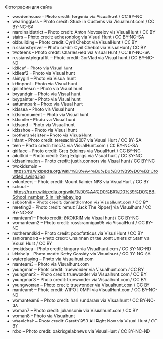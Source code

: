 Фотографии для сайта
* woodenhouse – Photo credit: fergunia via Visualhunt /  CC BY-NC
* wearingglass – Photo credit: Stuck in Customs via Visualhunt.com /  CC BY-NC-SA
* marginaldistrict – Photo credit: Anton Novoselov via VisualHunt /  CC BY
* stairs – Photo credit: achesonblog via Visual Hunt /  CC BY-NC-SA
* oldbuilding – Photo credit: Cyril Chebot via VisualHunt /  CC BY
* russiansbyriver – Photo credit: Cyril Chebot via VisualHunt /  CC BY
* twoteens – Photo credit: CharlesFred via Visual Hunt /  CC BY-NC-SA
* russianstylegraffiti – Photo credit: GorVlad via Visual hunt /  CC BY-NC-ND
* kidleaf – Photo via Visual hunt
* kidleaf2 – Photo via Visual hunt
* shinygirl – Photo via Visual hunt
* kidinpool – Photo via Visual hunt
* girlinthesun – Photo via Visual hunt
* boyandgirl – Photo via Visual hunt
* boypainter – Photo via Visual hunt
* autumnpark – Photo via Visual hunt
* kidssea – Photo via Visual hunt
* kidsmonument – Photo via Visual hunt
* kidsmile – Photo via Visual hunt
* kidsand – Photo via Visual hunt
* kidsshoe – Photo via Visual hunt
* brotherandsister – Photo via VisualHunt
* infant – Photo credit: teresachin2007 via Visual Hunt /  CC BY-SA
* teen – Photo credit: timc74 via VisualHunt.com /  CC BY-NC-SA
* girlface – Photo credit: Greg Edgings via VisualHunt /  CC BY-NC
* adultkid – Photo credit: Greg Edgings via Visual hunt /  CC BY-NC
* kidsanimation – Photo credit: justin.connors via Visual hunt /  CC BY-NC
* twokidsmain – https://ru.wikipedia.org/wiki/%D0%A4%D0%B0%D0%B9%D0%BB:Crowded_swing.jpg
* volunteers – Photo credit: Mount Rainier NPS via VisualHunt /  CC BY
* school – https://ru.m.wikipedia.org/wiki/%D0%A4%D0%B0%D0%B9%D0%BB:School_number_5_in_Ishimbay.jpg
* subbotnik – Photo credit: danielthornton via Visualhunt.com /  CC BY
* meeting2 – Photo credit: remuz [Jack The Ripper] via Visualhunt /  CC BY-NC-SA
* manteam1 – Photo credit: ØKOKRIM via Visual hunt /  CC BY-NC
* womanteam2 – Photo credit: rossbrannigan95 via VisualHunt /  CC BY-NC
* motherandkid – Photo credit: popofatticus via VisualHunt /  CC BY
* seniorandkid – Photo credit: Chairman of the Joint Chiefs of Staff via Visual Hunt /  CC BY
* twokidsea – Photo credit: kingary via Visualhunt.com /  CC BY-NC-ND
* kidshelp – Photo credit: Kathy Cassidy via Visualhunt /  CC BY-NC-SA
* waterplaying – Photo via Visualhunt.com
* manteam3 – Photo via Visualhunt.com
* youngman – Photo credit: truewonder via Visualhunt.com /  CC BY
* youngman2 – Photo credit: truewonder via Visualhunt.com /  CC BY
* youngman3 – Photo credit: truewonder via Visualhunt.com /  CC BY
* youngwoman – Photo credit: truewonder via Visualhunt.com /  CC BY
* manteam5 – Photo credit: WIPO | OMPI via VisualHunt.com /  CC BY-NC-ND
* womanteam6 – Photo credit: hari sundaram via Visualhunt /  CC BY-NC-SA
* woman7 – Photo credit: juhansonin via Visualhunt.com /  CC BY
* woman8 – Photo via Visualhunt
* wheelchair – Photo credit: Gareth1953 All Right Now via Visual Hunt /  CC BY
* robo – Photo credit: oakridgelabnews via VisualHunt /  CC BY-NC-ND
















